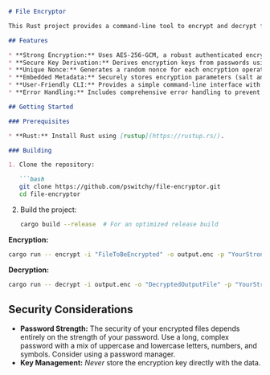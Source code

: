 ```markdown
# File Encryptor

This Rust project provides a command-line tool to encrypt and decrypt files using AES-256-GCM with best practices for key derivation and authenticated encryption.

## Features

* **Strong Encryption:** Uses AES-256-GCM, a robust authenticated encryption algorithm.
* **Secure Key Derivation:** Derives encryption keys from passwords using PBKDF2 with a random salt, protecting against rainbow table attacks.
* **Unique Nonce:** Generates a random nonce for each encryption operation, ensuring ciphertext uniqueness.
* **Embedded Metadata:** Securely stores encryption parameters (salt and nonce) within the encrypted file for easy decryption.
* **User-Friendly CLI:** Provides a simple command-line interface with clear usage instructions.
* **Error Handling:** Includes comprehensive error handling to prevent data loss and improve user experience.

## Getting Started

### Prerequisites

* **Rust:** Install Rust using [rustup](https://rustup.rs/).

### Building

1. Clone the repository:

   ```bash
   git clone https://github.com/pswitchy/file-encryptor.git  
   cd file-encryptor
   ```

2. Build the project:

   ```bash
   cargo build --release  # For an optimized release build
   ```


**Encryption:**

```bash
cargo run -- encrypt -i "FileToBeEncrypted" -o output.enc -p "YourStrongPassword"
```

**Decryption:**

```bash
cargo run -- decrypt -i output.enc -o "DecryptedOutputFile" -p "YourStrongPassword"
```

## Security Considerations

* **Password Strength:** The security of your encrypted files depends entirely on the strength of your password. Use a long, complex password with a mix of uppercase and lowercase letters, numbers, and symbols.  Consider using a password manager.
* **Key Management:** *Never* store the encryption key directly with the data.
